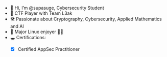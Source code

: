 
- 👋 Hi, I’m @supasuge, Cybersecurity Student
- 🎌 CTF Player with Team L3ak
- 🛠️ Passionate about Cryptography, Cybersecurity, Applied Mathematics and AI
- 🐧 Major Linux enjoyer 🥷🏿
- 🕳 Certifications:
  - [x] Certified AppSec Practitioner
  



<!---
supasuge/supasuge is a ✨ special ✨ repository because its `README.md` (this file) appears on your GitHub profile.
You can click the Preview link to take a look at your changes.
--->
